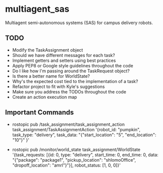 # multiagent_sas
Multiagent semi-autonomous systems (SAS) for campus delivery robots.

## TODO
* Modify the TaskAssignment object
* Should we have different messages for each task?
* Implement getters and setters using best practices
* Apply PEP8 or Google style guidelines throughout the code
* Do I like how I'm passing around the TaskRequest object?
* Is there a better name for WorldState?
* Why's the expected cost tied to the implementation of a task?
* Refactor project to fit with Kyle's suggestions
* Make sure you address the TODOs throughout the code
* Create an action execution map

## Important Commands
* rostopic pub /task_assignment/task_assignment_action task_assignment/TaskAssignmentAction '{robot_id: "pumpkin", task_type: "delivery", task_data: "{\"start_location\": \"5\", \"end_location\": \"10\"}" }'

* rostopic pub /monitor/world_state task_assignment/WorldState '{task_requests: [{id: 0, type: "delivery", start_time: 0, end_time: 0, data: "{\"package\": \"package1\", \"pickup_location\": \"shlomoOffice\", \"dropoff_location\": \"amrl\"}"}], robot_status: [1, 0, 0]}'